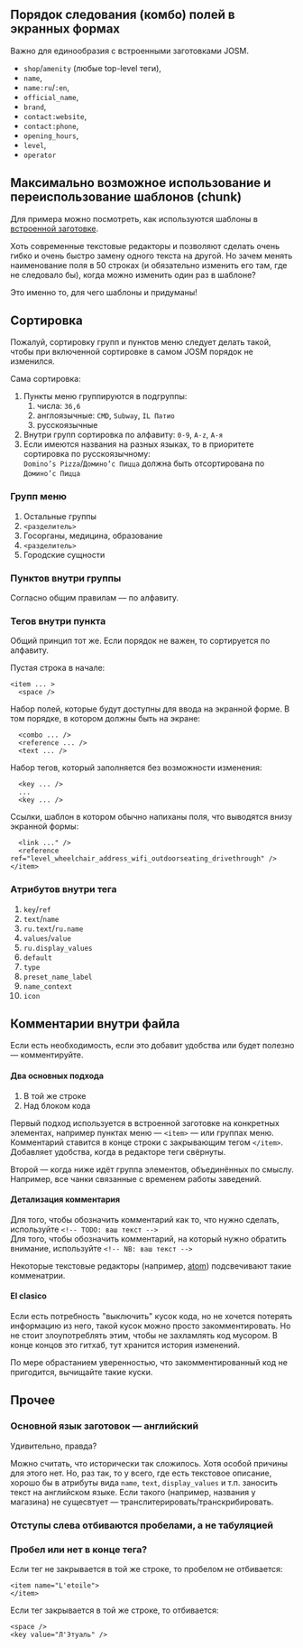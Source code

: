 ## Порядок следования (комбо) полей в экранных формах
Важно для единообразия с встроенными заготовками JOSM.
- `shop`/`amenity` (любые top-level теги),
- `name`,
- `name:ru`/`:en`,
- `official_name`,
- `brand`,
- `contact:website`,
- `contact:phone`,
- `opening_hours`,
- `level`,
- `operator`

## Максимально возможное использование и переиспользование шаблонов (chunk)
Для примера можно посмотреть, как используются шаблоны в [встроенной заготовке](https://josm.openstreetmap.de/browser/trunk/data/defaultpresets.xml).

Хоть современные текстовые редакторы и позволяют сделать очень гибко и очень быстро замену одного текста на другой. Но зачем менять наименование поля в 50 строках (и обязательно изменить его там, где не следовало бы), когда можно изменить один раз в шаблоне?

Это именно то, для чего шаблоны и придуманы!

## Сортировка
Пожалуй, сортировку групп и пунктов меню следует делать такой, чтобы при включенной сортировке в самом JOSM порядок не изменился.

Сама сортировка:

1. Пункты меню группируются в подгруппы:
   1. числа: `36,6`
   1. англоязычные: `CMD`, `Subway`, `IL Патио`
   1. русскоязычные
1. Внутри групп сортировка по алфавиту: `0-9`, `A-z`, `А-я`
1. Если имеются названия на разных языках, то в приоритете сортировка по русскоязычному:  
`Domino’s Pizza`/`Домино’c Пицца` должна быть отсортирована по `Домино’c Пицца`

### Групп меню
1. Остальные группы
1. `<разделитель>`
1. Госорганы, медицина, образование
1. `<разделитель>`
1. Городские сущности

### Пунктов внутри группы
Согласно общим правилам — по алфавиту.

### Тегов внутри пункта
Общий принцип тот же. Если порядок не важен, то сортируется по алфавиту.

Пустая строка в начале:
```
<item ... >
  <space />
```
Набор полей, которые будут доступны для ввода на экранной форме. В том порядке, в котором должны быть на экране:
```
  <combo ... />
  <reference ... />
  <text ... />
```
Набор тегов, который заполняется без возможности изменения:
```
  <key ... />
  ...
  <key ... />
```
Ссылки, шаблон в котором обычно напиханы поля, что выводятся внизу экранной формы:
```
  <link ..." />
  <reference ref="level_wheelchair_address_wifi_outdoorseating_drivethrough" />
</item>
```
### Атрибутов внутри тега
1. `key`/`ref`
1. `text`/`name`
1. `ru.text`/`ru.name`
1. `values`/`value`
1. `ru.display_values`
1. `default`
1. `type`
1. `preset_name_label`
1. `name_context`
1. `icon`

## Комментарии внутри файла
Если есть необходимость, если это добавит удобства или будет полезно — комментируйте.

#### Два основных подхода
1. В той же строке
1. Над блоком кода

Первый подход используется в встроенной заготовке на конкретных элементах, например пунктах меню — `<item>` — или группах меню. Комментарий ставится в конце строки с закрывающим тегом `</item>`. Добавляет удобства, когда в редакторе теги свёрнуты.

Второй — когда ниже идёт группа элементов, объединённых по смыслу. Например, все чанки связанные с временем работы заведений.

#### Детализация комментария
Для того, чтобы обозначить комментарий как то, что нужно сделать, используйте `<!-- TODO: ваш текст -->`  
Для того, чтобы обозначить комментарий, на который нужно обратить внимание, используйте `<!-- NB: ваш текст -->`

Некоторые текстовые редакторы (например, [atom](https://atom.io)) подсвечивают такие комменатрии.

#### El clasico
Если есть потребность "выключить" кусок кода, но не хочется потерять информацию из него, такой кусок можно просто закомментировать. Но не стоит злоупотреблять этим, чтобы не захламлять код мусором. В конце концов это гитхаб, тут хранится история изменений.

По мере обрастанием уверенностью, что закомментированный код не пригодится, вычищайте такие куски.

## Прочее

### Основной язык заготовок — английский
Удивительно, правда?

Можно считать, что исторически так сложилось. Хотя особой причины для этого нет. Но, раз так, то у всего, где есть текстовое описание, хорошо бы в атрибуты вида `name`, `text`, `display_values` и т.п. заносить текст на английском языке. Если такого (например, названия у магазина) не сущесвтует — транслитерировать/транскрибировать.

### Отступы слева отбиваются пробелами, а не табуляцией

### Пробел или нет в конце тега?
Если тег не закрывается в той же строке, то пробелом не отбивается:
```
<item name="L'etoile">
</item>
```
Если тег закрывается в той же строке, то отбивается:
```
<space />
<key value="Л'Этуаль" />
```
